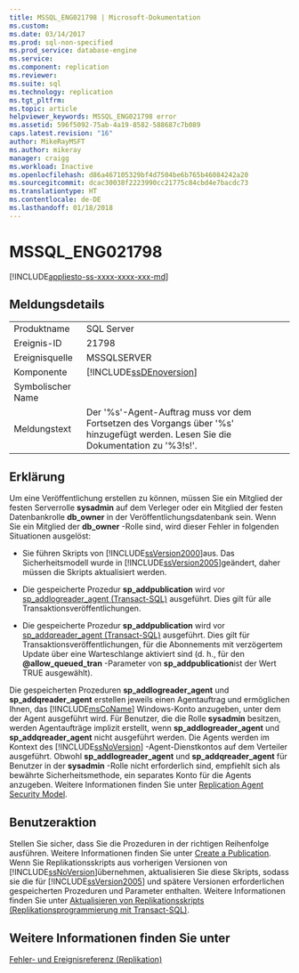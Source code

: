 ```yaml
---
title: MSSQL_ENG021798 | Microsoft-Dokumentation
ms.custom: 
ms.date: 03/14/2017
ms.prod: sql-non-specified
ms.prod_service: database-engine
ms.service: 
ms.component: replication
ms.reviewer: 
ms.suite: sql
ms.technology: replication
ms.tgt_pltfrm: 
ms.topic: article
helpviewer_keywords: MSSQL_ENG021798 error
ms.assetid: 596f5092-75ab-4a19-8582-588687c7b089
caps.latest.revision: "16"
author: MikeRayMSFT
ms.author: mikeray
manager: craigg
ms.workload: Inactive
ms.openlocfilehash: d86a467105329bf4d7504be6b765b46084242a20
ms.sourcegitcommit: dcac30038f2223990cc21775c84cbd4e7bacdc73
ms.translationtype: HT
ms.contentlocale: de-DE
ms.lasthandoff: 01/18/2018
---
```

# <a name="mssqleng021798"></a>MSSQL_ENG021798
[!INCLUDE[appliesto-ss-xxxx-xxxx-xxx-md](../../includes/appliesto-ss-xxxx-xxxx-xxx-md.md)]
    
## <a name="message-details"></a>Meldungsdetails  
  
|||  
|-|-|  
|Produktname|SQL Server|  
|Ereignis-ID|21798|  
|Ereignisquelle|MSSQLSERVER|  
|Komponente|[!INCLUDE[ssDEnoversion](../../includes/ssdenoversion-md.md)]|  
|Symbolischer Name||  
|Meldungstext|Der '%s'-Agent-Auftrag muss vor dem Fortsetzen des Vorgangs über '%s' hinzugefügt werden. Lesen Sie die Dokumentation zu '%3!s!'.|  
  
## <a name="explanation"></a>Erklärung  
 Um eine Veröffentlichung erstellen zu können, müssen Sie ein Mitglied der festen Serverrolle **sysadmin** auf dem Verleger oder ein Mitglied der festen Datenbankrolle **db_owner** in der Veröffentlichungsdatenbank sein. Wenn Sie ein Mitglied der **db_owner** -Rolle sind, wird dieser Fehler in folgenden Situationen ausgelöst:  
  
-   Sie führen Skripts von [!INCLUDE[ssVersion2000](../../includes/ssversion2000-md.md)]aus. Das Sicherheitsmodell wurde in [!INCLUDE[ssVersion2005](../../includes/ssversion2005-md.md)]geändert, daher müssen die Skripts aktualisiert werden.  
  
-   Die gespeicherte Prozedur **sp_addpublication** wird vor [sp_addlogreader_agent &#40;Transact-SQL&#41;](../../relational-databases/system-stored-procedures/sp-addlogreader-agent-transact-sql.md) ausgeführt. Dies gilt für alle Transaktionsveröffentlichungen.  
  
-   Die gespeicherte Prozedur **sp_addpublication** wird vor [sp_addqreader_agent &#40;Transact-SQL&#41;](../../relational-databases/system-stored-procedures/sp-addqreader-agent-transact-sql.md) ausgeführt. Dies gilt für Transaktionsveröffentlichungen, für die Abonnements mit verzögertem Update über eine Warteschlange aktiviert sind (d. h., für den **@allow_queued_tran** -Parameter von **sp_addpublication**ist der Wert TRUE ausgewählt).  
  
 Die gespeicherten Prozeduren **sp_addlogreader_agent** und **sp_addqreader_agent** erstellen jeweils einen Agentauftrag und ermöglichen Ihnen, das [!INCLUDE[msCoName](../../includes/msconame-md.md)] Windows-Konto anzugeben, unter dem der Agent ausgeführt wird. Für Benutzer, die die Rolle **sysadmin** besitzen, werden Agentaufträge implizit erstellt, wenn **sp_addlogreader_agent** und **sp_addqreader_agent** nicht ausgeführt werden. Die Agents werden im Kontext des [!INCLUDE[ssNoVersion](../../includes/ssnoversion-md.md)] -Agent-Dienstkontos auf dem Verteiler ausgeführt. Obwohl **sp_addlogreader_agent** und **sp_addqreader_agent** für Benutzer in der **sysadmin** -Rolle nicht erforderlich sind, empfiehlt sich als bewährte Sicherheitsmethode, ein separates Konto für die Agents anzugeben. Weitere Informationen finden Sie unter [Replication Agent Security Model](../../relational-databases/replication/security/replication-agent-security-model.md).  
  
## <a name="user-action"></a>Benutzeraktion  
 Stellen Sie sicher, dass Sie die Prozeduren in der richtigen Reihenfolge ausführen. Weitere Informationen finden Sie unter [Create a Publication](../../relational-databases/replication/publish/create-a-publication.md). Wenn Sie Replikationsskripts aus vorherigen Versionen von [!INCLUDE[ssNoVersion](../../includes/ssnoversion-md.md)]übernehmen, aktualisieren Sie diese Skripts, sodass sie die für [!INCLUDE[ssVersion2005](../../includes/ssversion2005-md.md)] und spätere Versionen erforderlichen gespeicherten Prozeduren und Parameter enthalten. Weitere Informationen finden Sie unter [Aktualisieren von Replikationsskripts &#40;Replikationsprogrammierung mit Transact-SQL&#41;](../../relational-databases/replication/administration/upgrade-replication-scripts-replication-transact-sql-programming.md).  
  
## <a name="see-also"></a>Weitere Informationen finden Sie unter  
 [Fehler- und Ereignisreferenz &#40;Replikation&#41;](../../relational-databases/replication/errors-and-events-reference-replication.md)  
  
  
